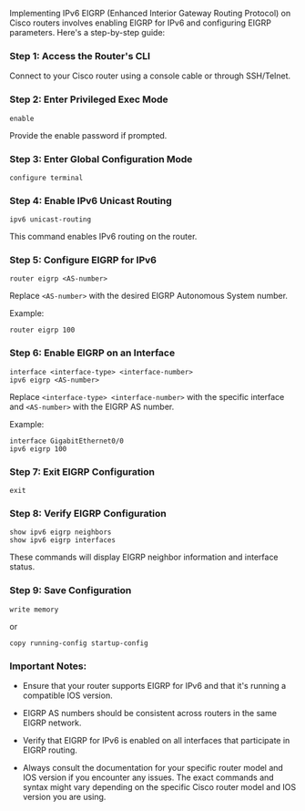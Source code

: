 Implementing IPv6 EIGRP (Enhanced Interior Gateway Routing Protocol) on Cisco routers involves enabling EIGRP for IPv6 and configuring EIGRP parameters. Here's a step-by-step guide:

### Step 1: Access the Router's CLI

Connect to your Cisco router using a console cable or through SSH/Telnet.

### Step 2: Enter Privileged Exec Mode

```shell
enable
```

Provide the enable password if prompted.

### Step 3: Enter Global Configuration Mode

```shell
configure terminal
```

### Step 4: Enable IPv6 Unicast Routing

```shell
ipv6 unicast-routing
```

This command enables IPv6 routing on the router.

### Step 5: Configure EIGRP for IPv6

```shell
router eigrp <AS-number>
```

Replace `<AS-number>` with the desired EIGRP Autonomous System number.

Example:

```shell
router eigrp 100
```

### Step 6: Enable EIGRP on an Interface

```shell
interface <interface-type> <interface-number>
ipv6 eigrp <AS-number>
```

Replace `<interface-type> <interface-number>` with the specific interface and `<AS-number>` with the EIGRP AS number.

Example:

```shell
interface GigabitEthernet0/0
ipv6 eigrp 100
```

### Step 7: Exit EIGRP Configuration

```shell
exit
```

### Step 8: Verify EIGRP Configuration

```shell
show ipv6 eigrp neighbors
show ipv6 eigrp interfaces
```

These commands will display EIGRP neighbor information and interface status.

### Step 9: Save Configuration

```shell
write memory
```

or

```shell
copy running-config startup-config
```

### Important Notes:

- Ensure that your router supports EIGRP for IPv6 and that it's running a compatible IOS version.

- EIGRP AS numbers should be consistent across routers in the same EIGRP network.

- Verify that EIGRP for IPv6 is enabled on all interfaces that participate in EIGRP routing.

- Always consult the documentation for your specific router model and IOS version if you encounter any issues. The exact commands and syntax might vary depending on the specific Cisco router model and IOS version you are using.
